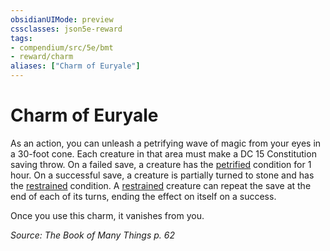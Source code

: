 ```yaml
---
obsidianUIMode: preview
cssclasses: json5e-reward
tags:
- compendium/src/5e/bmt
- reward/charm
aliases: ["Charm of Euryale"]
---
```

# Charm of Euryale

As an action, you can unleash a petrifying wave of magic from your eyes in a 30-foot cone. Each creature in that area must make a DC 15 Constitution saving throw. On a failed save, a creature has the [petrified](5E2014官方资源/规则/conditions.md#petrified) condition for 1 hour. On a successful save, a creature is partially turned to stone and has the [restrained](5E2014官方资源/规则/conditions.md#restrained) condition. A [restrained](5E2014官方资源/规则/conditions.md#restrained) creature can repeat the save at the end of each of its turns, ending the effect on itself on a success.

Once you use this charm, it vanishes from you.

*Source: The Book of Many Things p. 62*